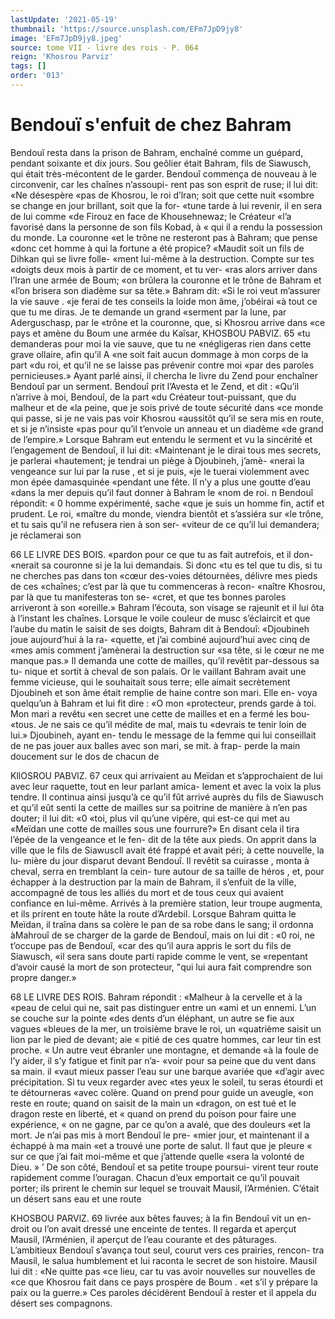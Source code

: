 ```yaml
---
lastUpdate: '2021-05-19'
thumbnail: 'https://source.unsplash.com/EFm7JpD9jy8'
image: 'EFm7JpD9jy8.jpeg'
source: tome VII - livre des rois - P. 064
reign: 'Khosrou Parviz'
tags: []
order: '013'
---
```


# Bendouï s'enfuit de chez Bahram

Bendouî resta dans la prison de Bahram, enchaîné
comme un guépard, pendant soixante et dix jours. Sou geôlier était Bahram, fils de Siawusch, qui était très-mécontent de le garder. Bendouî commença de nouveau à le circonvenir, car les chaînes n’assoupi-
rent pas son esprit de ruse; il lui dit: «Ne désespère «pas de Khosrou, le roi d’lran; soit que cette nuit «sombre se change en jour brillant, soit que la for- «tune tarde à lui revenir, il en sera de lui comme «de Firouz en face de Khousehnewaz; le Créateur «l’a favorisé dans la personne de son fils Kobad, à
« qui il a rendu la possession du monde. La couronne «et le trône ne resteront pas à Bahram; que pense «donc cet homme à qui la fortune a été propice? «Maudit soit un fils de Dihkan qui se livre folle- «ment lui-même à la destruction. Compte sur tes «doigts deux mois à partir de ce moment, et tu ver- «ras alors arriver dans l’Iran une armée de Boum;
«on brûlera la couronne et le trône de Bahram et «l’on brisera son diadème sur sa tête.»
Bahram dit: «Si le roi veut m’assurer la vie sauve . «je ferai de tes conseils la loide mon âme, j’obéirai
«à tout ce que tu me diras. Je te demande un grand «serment par la lune, par Aderguschasp, par le
«trône et la couronne, que, si Khosrou arrive dans «ce pays et amène du Boum une armée du Kaîsar,
KHOSBOU PABVlZ. 65 «tu demanderas pour moi la vie sauve, que tu ne
«négligeras rien dans cette grave ollaire, afin qu’il A
«ne soit fait aucun dommage à mon corps de la part «du roi, et qu’il ne se laisse pas prévenir contre moi
«par des paroles pernicieuses.» Ayant parlé ainsi,
il chercha le livre du Zend pour enchaîner Bendouî
par un serment. Bendouî prit l’Avesta et le Zend,
et dit : «Qu’il n’arrive à moi, Bendouî, de la part
«du Créateur tout-puissant, que du malheur et de «la peine, que je sois privé de toute sécurité dans
«ce monde qui passe, si je ne vais pas voir Khosrou «aussitôt qu’il se sera mis en route, et si je n’insiste
«pas pour qu’il t’envoie un anneau et un diadème
«de grand de l’empire.»
Lorsque Bahram eut entendu le serment et vu la sincérité et l’engagement de Bendouî, il lui dit:
«Maintenant je le dirai tous mes secrets, je parlerai «hautement; je tendrai un piège à Djoubineh, j’amè-
«nerai la vengeance sur lui par la ruse , et si je puis, «je le tuerai violemment avec mon épée damasquinée «pendant une fête. Il n’y a plus une goutte d’eau
«dans la mer depuis qu’il faut donner à Bahram le «nom de roi. n
Bendouî répondit: « 0 homme expérimenté, sache
«que je suis un homme fin, actif et prudent. Le roi, «maître du monde, viendra bientôt et s’assiéra sur
«le trône, et tu sais qu’il ne refusera rien à son ser-
«viteur de ce qu’il lui demandera; je réclamerai son

66 LE LIVRE DES BOIS.
«pardon pour ce que tu as fait autrefois, et il don-
«nerait sa couronne si je la lui demandais. Si donc «tu es tel que tu dis, si tu ne cherches pas dans ton «cœur des-voies détournées, délivre mes pieds de ces
«chaînes; c’est par là que tu commenceras à recon-
«naître Khosrou, par là que tu manifesteras ton se-
«cret, et que tes bonnes paroles arriveront à son «oreille.» Bahram l’écouta, son visage se rajeunit et
il lui ôta à l’instant les chaînes.
Lorsque le voile couleur de musc s’éclaircit et que l’aube du matin le saisit de ses doigts, Bahram dit
à Bendouî: «Djoubineh joue aujourd’hui à la ra-
«quette, et j’ai combiné aujourd’hui avec cinq de
«mes amis comment j’amènerai la destruction sur
«sa tête, si le cœur ne me manque pas.» Il demanda
une cotte de mailles, qu’il revêtit par-dessous sa tu- nique et sortit à cheval de son palais. Or le vaillant Bahram avait une femme vicieuse, qui le souhaitait sous terre; elle aimait secrètement Djoubineh et son âme était remplie de haine contre son mari. Elle en- voya quelqu’un à Bahram et lui fit dire : «O mon «protecteur, prends garde à toi. Mon mari a revêtu
«en secret une cette de mailles et en a fermé les bou- «tous. Je ne sais ce qu’il médite de mal, mais tu «devrais te tenir loin de lui.» Djoubineh, ayant en- tendu le message de la femme qui lui conseillait de ne pas jouer aux balles avec son mari, se mit. à frap- perde la main doucement sur le dos de chacun de

KllOSROU PABVlZ. 67 ceux qui arrivaient au Meïdan et s’approchaient de
lui avec leur raquette, tout en leur parlant amica- lement et avec la voix la plus tendre. Il continua ainsi jusqu’à ce qu’il fût arrivé auprès du fils de
Siawusch et qu’il eût senti la cette de mailles sur sa
poitrine de manière à n’en pas douter; il lui dit: «0 «toi, plus vil qu’une vipère, qui est-ce qui met au «Meïdan une cotte de mailles sous une fourrure?» En disant cela il tira l’épée de la vengeance et le fen- dit de la tête aux pieds.
On apprit dans la ville que le fils de Siawuscll avait été frappé et avait péri; à cette nouvelle, la lu-
mière du jour disparut devant Bendouî. Il revêtit sa cuirasse , monta à cheval, serra en tremblant la cein- ture autour de sa taille de héros , et, pour échapper
à la destruction par la main de Bahram, il s’enfuit
de la ville, accompagné de tous les alliés du mort
et de tous ceux qui avaient confiance en lui-même. Arrivés à la première station, leur troupe augmenta,
et ils prirent en toute hâte la route d’Ardebil.
Lorsque Bahram quitta le Meïdan, il traîna dans
sa colère le pan de sa robe dans le sang; il ordonna àMahrouî de se charger de la garde de Bendouî,
mais on lui dit : «0 roi, ne t’occupe pas de Bendouî,
«car des qu’il aura appris le sort du fils de Siawusch,
«il sera sans doute parti rapide comme le vent, se «repentant d’avoir causé la mort de son protecteur,
"qui lui aura fait comprendre son propre danger.»

68 LE LIVRE DES ROIS. Bahram répondit : «Malheur à la cervelle et à la
«peau de celui qui ne, sait pas distinguer entre un «ami et un ennemi. L’un se couche sur la pointe «des dents d’un éléphant, un autre se fie aux vagues
«bleues de la mer, un troisième brave le roi, un «quatrième saisit un lion par le pied de devant; aie « pitié de ces quatre hommes, car leur tin est proche. « Un autre veut ébranler une montagne, et demande «à la foule de l’y aider, il s’y fatigue et finit par n’a-
«voir pour sa peine que du vent dans sa main. il «vaut mieux passer l’eau sur une barque avariée que «d’agir avec précipitation. Si tu veux regarder avec
«tes yeux le soleil, tu seras étourdi et te détourneras «avec colère. Quand on prend pour guide un aveugle, «on reste en route; quand on saisit de la main un «dragon, on est tué et le dragon reste en liberté, et
« quand on prend du poison pour faire une expérience, « on ne gagne, par ce qu’on a avalé, que des douleurs «et la mort. Je n’ai pas mis à mort Bendouî le pre- «mier jour, et maintenant il a échappé à ma main
«et a trouvé une porte de salut. Il faut que je pleure « sur ce que j’ai fait moi-même et que j’attende quelle
«sera la volonté de Dieu. » ’
De son côté, Bendouî et sa petite troupe poursui-
virent teur route rapidement comme l’ouragan. Chacun d’eux emportait ce qu’il pouvait porter; ils
prirent le chemin sur lequel se trouvait Mausil, l’Arménien. C’était un désert sans eau et une route

KHOSBOU PARVlZ. 69 livrée aux bêtes fauves; à la fin Bendouî vit un en-
droit ou l’on avait dressé une enceinte de tentes. Il regarda et aperçut Mausil, l’Arménien, il aperçut de
l’eau courante et des pâturages. L’ambitieux Bendouî
s’avança tout seul, courut vers ces prairies, rencon-
tra Mausil, le salua humblement et lui raconta le secret de son histoire. Mausil lui dit : «Ne quitte pas «ce lieu, car tu vas avoir nouvelles sur nouvelles de «ce que Khosrou fait dans ce pays prospère de Boum . «et s’il y prépare la paix ou la guerre.» Ces paroles décidèrent Bendouî à rester et il appela du désert
ses compagnons.
